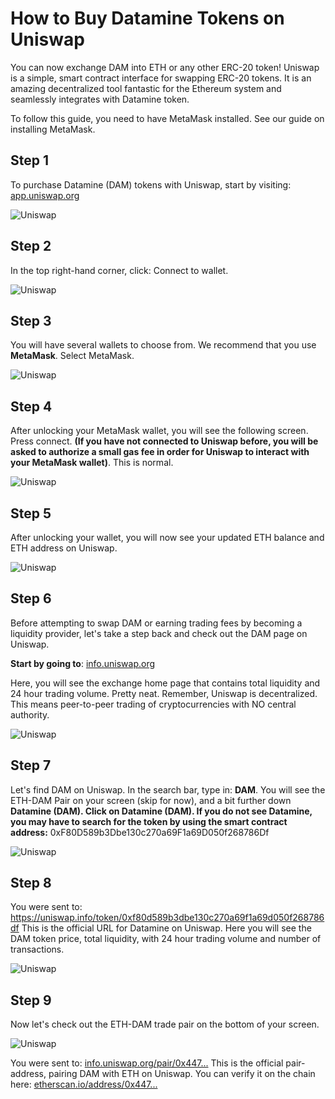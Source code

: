 # How to Buy Datamine Tokens on Uniswap

You can now exchange DAM into ETH or any other ERC-20 token! Uniswap is a simple, smart contract interface for swapping ERC-20 tokens. It is an amazing decentralized tool fantastic for the Ethereum system and seamlessly integrates with Datamine token.

To follow this guide, you need to have MetaMask installed. See our guide on installing MetaMask.

## Step 1
To purchase Datamine (DAM) tokens with Uniswap, start by visiting: [app.uniswap.org](https://app.uniswap.org/explore/tokens/ethereum/0xf80d589b3dbe130c270a69f1a69d050f268786df)

![Uniswap](../../helpArticles/assets/images/pngs/uniswap/uniswap1.png)

## Step 2
In the top right-hand corner, click: Connect to wallet. 

![Uniswap](../../helpArticles/assets/images/pngs/uniswap/uniswap2.png#_maxWidth=350)

## Step 3
You will have several wallets to choose from. We recommend that you use **MetaMask**. Select MetaMask.

![Uniswap](../../helpArticles/assets/images/pngs/uniswap/uniswap3.png#_maxWidth=350)

## Step 4
After unlocking your MetaMask wallet, you will see the following screen. Press connect. **(If you have not connected to Uniswap before, you will be asked to authorize a small gas fee in order for Uniswap to interact with your MetaMask wallet)**. This is normal.

![Uniswap](../../helpArticles/assets/images/pngs/uniswap/uniswap4.png#_maxWidth=350)

## Step 5
After unlocking your wallet, you will now see your updated ETH balance and ETH address on Uniswap.

![Uniswap](../../helpArticles/assets/images/pngs/uniswap/uniswap5.png)

## Step 6
Before attempting to swap DAM or earning trading fees by becoming a liquidity provider, let's take a step back and check out the DAM page on Uniswap. 

**Start by going to**: [info.uniswap.org](https://info.uniswap.org/pair/0x447f8d287120b66f39856ae5ceb01512a7a47444)

Here, you will see the exchange home page that contains total liquidity and 24 hour trading volume. Pretty neat. Remember, Uniswap is decentralized. This means peer-to-peer trading of cryptocurrencies with NO central authority.

![Uniswap](../../helpArticles/assets/images/pngs/uniswap/uniswap6.png)

## Step 7
Let's find DAM on Uniswap. In the search bar, type in: **DAM**. You will see the ETH-DAM Pair on your screen (skip for now), and a bit further down **Datamine (DAM). Click on Datamine (DAM). If you do not see Datamine, you may have to search for the token by using the smart contract address:** 0xF80D589b3Dbe130c270a69F1a69D050f268786Df

![Uniswap](../../helpArticles/assets/images/pngs/uniswap/uniswap7.png)

## Step 8
You were sent to: https://uniswap.info/token/0xf80d589b3dbe130c270a69f1a69d050f268786df 
This is the official URL for Datamine on Uniswap. Here you will see the DAM token price, total liquidity, with 24 hour trading volume and number of transactions. 
 
![Uniswap](../../helpArticles/assets/images/pngs/uniswap/uniswap8.png)

## Step 9
Now let's check out the ETH-DAM trade pair on the bottom of your screen.

![Uniswap](../../helpArticles/assets/images/pngs/uniswap/uniswap9.png)

You were sent to: [info.uniswap.org/pair/0x447...](https://info.uniswap.org/pair/0x447f8d287120b66f39856ae5ceb01512a7a47444)
This is the official pair-address, pairing DAM with ETH on Uniswap. You can verify it on the chain here: [etherscan.io/address/0x447...](https://etherscan.io/address/0x447f8d287120b66f39856ae5ceb01512a7a47444)